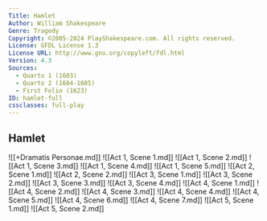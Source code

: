 ```yaml
---
Title: Hamlet
Author: William Shakespeare
Genre: Tragedy
Copyright: ©2005-2024 PlayShakespeare.com. All rights reserved.
License: GFDL License 1.3
License URL: http://www.gnu.org/copyleft/fdl.html
Version: 4.3
Sources:
  - Quarto 1 (1603)
  - Quarto 2 (1604-1605)
  - First Folio (1623)
ID: hamlet-full
cssclasses: full-play
---
```


## Hamlet

![[+Dramatis Personae.md]]
![[Act 1, Scene 1.md]]
![[Act 1, Scene 2.md]]
![[Act 1, Scene 3.md]]
![[Act 1, Scene 4.md]]
![[Act 1, Scene 5.md]]
![[Act 2, Scene 1.md]]
![[Act 2, Scene 2.md]]
![[Act 3, Scene 1.md]]
![[Act 3, Scene 2.md]]
![[Act 3, Scene 3.md]]
![[Act 3, Scene 4.md]]
![[Act 4, Scene 1.md]]
![[Act 4, Scene 2.md]]
![[Act 4, Scene 3.md]]
![[Act 4, Scene 4.md]]
![[Act 4, Scene 5.md]]
![[Act 4, Scene 6.md]]
![[Act 4, Scene 7.md]]
![[Act 5, Scene 1.md]]
![[Act 5, Scene 2.md]]

